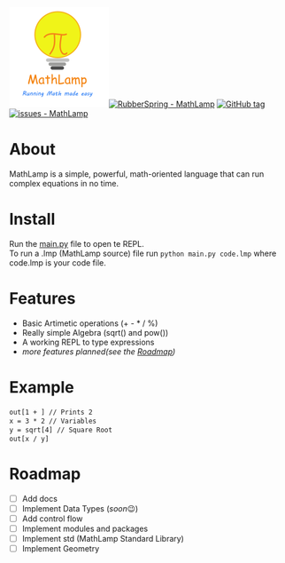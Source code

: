 ![MathLamp Logo](docs/img/logo.png)[![RubberSpring - MathLamp](https://img.shields.io/static/v1?label=RubberSpring&message=MathLamp&color=blue&logo=github)](https://github.com/RubberSpring/MathLamp "Go to GitHub repo")
[![GitHub tag](https://img.shields.io/github/tag/RubberSpring/MathLamp?include_prereleases=&sort=semver&color=blue)](https://github.com/RubberSpring/MathLamp/releases/)
[![issues - MathLamp](https://img.shields.io/github/issues/RubberSpring/MathLamp)](https://github.com/RubberSpring/MathLamp/issues)  
# About

MathLamp is a simple, powerful, math-oriented language that can run complex equations in no time.

# Install

Run the [main.py](mathlamp/main.py) file to open te REPL.  
To run a .lmp (MathLamp source) file run `python main.py code.lmp` where code.lmp is your code file.

# Features

* Basic Artimetic operations (+ - * / %)
* Really simple Algebra (sqrt() and pow())
* A working REPL to type expressions
* *more features planned(see the [Roadmap](#roadmap))*

# Example

```
out[1 + ] // Prints 2
x = 3 * 2 // Variables
y = sqrt[4] // Square Root
out[x / y]
```

# Roadmap

- [ ] Add docs
- [ ] Implement Data Types (*soon*😉)
- [ ] Add control flow
- [ ] Implement modules and packages
- [ ] Implement std (MathLamp Standard Library)
- [ ] Implement Geometry
